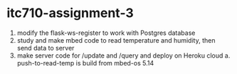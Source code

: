 # itc710-assignment-3
1. modify the flask-ws-register to work with Postgres database 
2. study and make mbed code to read temperature and humidity, then send data to server 
3. make server code for /update and /query and deploy on Heroku cloud
a. push-to-read-temp is build from mbed-os 5.14
